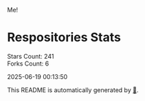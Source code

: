 Me!

# Respositories Stats
Stars Count: 241  
Forks Count: 6

2025-06-19 00:13:50  

This README is automatically generated by [🐰](https://github.com/rnitta/rnitta).
